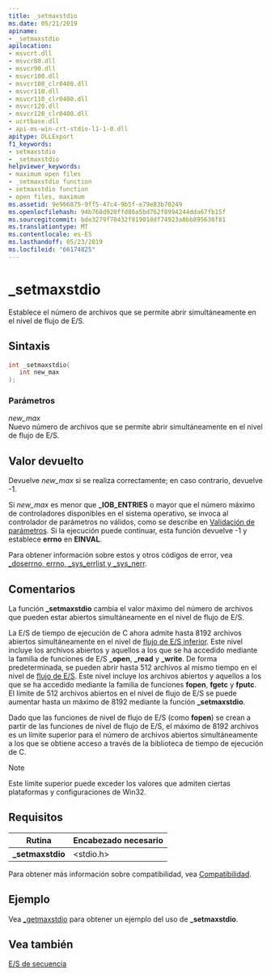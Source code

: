 ```yaml
---
title: _setmaxstdio
ms.date: 05/21/2019
apiname:
- _setmaxstdio
apilocation:
- msvcrt.dll
- msvcr80.dll
- msvcr90.dll
- msvcr100.dll
- msvcr100_clr0400.dll
- msvcr110.dll
- msvcr110_clr0400.dll
- msvcr120.dll
- msvcr120_clr0400.dll
- ucrtbase.dll
- api-ms-win-crt-stdio-l1-1-0.dll
apitype: DLLExport
f1_keywords:
- setmaxstdio
- _setmaxstdio
helpviewer_keywords:
- maximum open files
- _setmaxstdio function
- setmaxstdio function
- open files, maximum
ms.assetid: 9e966875-9ff5-47c4-9b5f-e79e83b70249
ms.openlocfilehash: 94b768d920ffd86a5bd762f8994244dda67fb15f
ms.sourcegitcommit: bde3279f70432f819018df74923a8bb895636f81
ms.translationtype: MT
ms.contentlocale: es-ES
ms.lasthandoff: 05/23/2019
ms.locfileid: "66174825"
---
```

# <a name="setmaxstdio"></a>_setmaxstdio

Establece el número de archivos que se permite abrir simultáneamente en el nivel de flujo de E/S.

## <a name="syntax"></a>Sintaxis

```C
int _setmaxstdio(
   int new_max
);
```

### <a name="parameters"></a>Parámetros

*new_max*<br/>
Nuevo número de archivos que se permite abrir simultáneamente en el nivel de flujo de E/S.

## <a name="return-value"></a>Valor devuelto

Devuelve *new_max* si se realiza correctamente; en caso contrario, devuelve -1.

Si *new_max* es menor que **_IOB_ENTRIES** o mayor que el número máximo de controladores disponibles en el sistema operativo, se invoca al controlador de parámetros no válidos, como se describe en [Validación de parámetros](../../c-runtime-library/parameter-validation.md). Si la ejecución puede continuar, esta función devuelve -1 y establece **errno** en **EINVAL**.

Para obtener información sobre estos y otros códigos de error, vea [_doserrno, errno, _sys_errlist y _sys_nerr](../../c-runtime-library/errno-doserrno-sys-errlist-and-sys-nerr.md).

## <a name="remarks"></a>Comentarios

La función **_setmaxstdio** cambia el valor máximo del número de archivos que pueden estar abiertos simultáneamente en el nivel de flujo de E/S.

La E/S de tiempo de ejecución de C ahora admite hasta 8192 archivos abiertos simultáneamente en el nivel de [flujo de E/S inferior](../../c-runtime-library/low-level-i-o.md). Este nivel incluye los archivos abiertos y aquellos a los que se ha accedido mediante la familia de funciones de E/S **_open**, **_read** y **_write**. De forma predeterminada, se pueden abrir hasta 512 archivos al mismo tiempo en el nivel de [flujo de E/S](../../c-runtime-library/stream-i-o.md). Este nivel incluye los archivos abiertos y aquellos a los que se ha accedido mediante la familia de funciones **fopen**, **fgetc** y **fputc**. El límite de 512 archivos abiertos en el nivel de flujo de E/S se puede aumentar hasta un máximo de 8192 mediante la función **_setmaxstdio**.

Dado que las funciones de nivel de flujo de E/S (como **fopen**) se crean a partir de las funciones de nivel de flujo de E/S, el máximo de 8192 archivos es un límite superior para el número de archivos abiertos simultáneamente a los que se obtiene acceso a través de la biblioteca de tiempo de ejecución de C.

> [!NOTE]
> Este límite superior puede exceder los valores que admiten ciertas plataformas y configuraciones de Win32.

## <a name="requirements"></a>Requisitos

|Rutina|Encabezado necesario|
|-------------|---------------------|
|**_setmaxstdio**|\<stdio.h>|

Para obtener más información sobre compatibilidad, vea [Compatibilidad](../../c-runtime-library/compatibility.md).

## <a name="example"></a>Ejemplo

Vea [_getmaxstdio](getmaxstdio.md) para obtener un ejemplo del uso de **_setmaxstdio**.

## <a name="see-also"></a>Vea también

[E/S de secuencia](../../c-runtime-library/stream-i-o.md)<br/>
